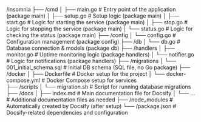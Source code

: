 /insomnia
├── /cmd
│   ├── main.go            # Entry point of the application (package main)
│   ├── setup.go           # Setup logic (package main)
│   ├── start.go           # Logic for starting the service (package main)
│   ├── stop.go            # Logic for stopping the service (package main)
│   └── status.go          # Logic for checking the status (package main)
├── /config
│   └── config.go          # Configuration management (package config)
├── /db
│   └── db.go              # Database connection & models (package db)
├── /handlers
│   ├── monitor.go         # Uptime monitoring logic (package handlers)
│   └── notifier.go        # Logic for notifications (package handlers)
├── /migrations
│   └── 001_initial_schema.sql  # Initial DB schema (SQL file, no Go package)
├── /docker
│   ├── Dockerfile         # Docker setup for the project
│   └── docker-compose.yml # Docker Compose setup for services       
├── /scripts
│   └── migration.sh       # Script for running database migrations
├── /docs
│   ├── index.md           # Main documentation file for Docsify
│   └── ...                # Additional documentation files as needed
├── /node_modules          # Automatically created by Docsify (after setup)
└── /package.json          # Docsify-related dependencies and configuration